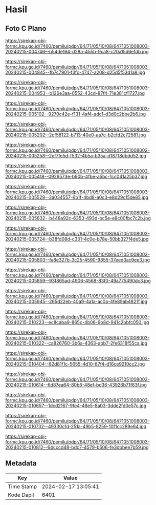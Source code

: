 # Hasil

## Foto C Plano

https://sirekap-obj-formc.kpu.go.id/7460/pemilu/pdpr/64/71/05/10/08/6471051008003-20240215-004746--b54de164-d28a-455b-9ca8-c20a15d6efdb.jpg

https://sirekap-obj-formc.kpu.go.id/7460/pemilu/pdpr/64/71/05/10/08/6471051008003-20240215-004845--fb7c7901-f3fc-4747-a208-d25d5f53d1a8.jpg

https://sirekap-obj-formc.kpu.go.id/7460/pemilu/pdpr/64/71/05/10/08/6471051008003-20240215-004953--b126e3aa-0552-43cd-87f4-71e381cf1727.jpg

https://sirekap-obj-formc.kpu.go.id/7460/pemilu/pdpr/64/71/05/10/08/6471051008003-20240215-005102--9270c42e-f131-4af4-adc1-d3d0c2bbe2b6.jpg

https://sirekap-obj-formc.kpu.go.id/7460/pemilu/pdpr/64/71/05/10/08/6471051008003-20240215-005202--2cf58122-b713-40e0-aa7c-b2cfd2c72581.jpg

https://sirekap-obj-formc.kpu.go.id/7460/pemilu/pdpr/64/71/05/10/08/6471051008003-20240215-005258--2ef7fe5d-f532-4b5a-b35a-d18718dbdd52.jpg

https://sirekap-obj-formc.kpu.go.id/7460/pemilu/pdpr/64/71/05/10/08/6471051008003-20240215-005418--0929573e-b90b-4fbe-a5bc-1cc041a25b37.jpg

https://sirekap-obj-formc.kpu.go.id/7460/pemilu/pdpr/64/71/05/10/08/6471051008003-20240215-005529--2a034557-6b1f-4bd8-a0c3-e8d29c15de85.jpg

https://sirekap-obj-formc.kpu.go.id/7460/pemilu/pdpr/64/71/05/10/08/6471051008003-20240215-005632--b448a92c-6353-493d-bc5e-e8c00fbc7c2b.jpg

https://sirekap-obj-formc.kpu.go.id/7460/pemilu/pdpr/64/71/05/10/08/6471051008003-20240215-005724--b38fd08d-c331-4c0e-b78e-50bb327f4de5.jpg

https://sirekap-obj-formc.kpu.go.id/7460/pemilu/pdpr/64/71/05/10/08/6471051008003-20240215-005803--fa8e327b-3c25-4590-9855-37eed3ac9ee3.jpg

https://sirekap-obj-formc.kpu.go.id/7460/pemilu/pdpr/64/71/05/10/08/6471051008003-20240215-005859--93f865ad-4906-4568-83f0-49a775490dc3.jpg

https://sirekap-obj-formc.kpu.go.id/7460/pemilu/pdpr/64/71/05/10/08/6471051008003-20240215-005945--265d22eb-40a9-4a1a-ac0a-4fe89ab4821f.jpg

https://sirekap-obj-formc.kpu.go.id/7460/pemilu/pdpr/64/71/05/10/08/6471051008003-20240215-010223--ec8caba9-865c-4b06-9b8d-941c2bbfc050.jpg

https://sirekap-obj-formc.kpu.go.id/7460/pemilu/pdpr/64/71/05/10/08/6471051008003-20240215-010322--ca826760-3b6a-4363-abb7-2fe6318f55ca.jpg

https://sirekap-obj-formc.kpu.go.id/7460/pemilu/pdpr/64/71/05/10/08/6471051008003-20240215-010404--82d81f1c-5655-4d10-87f4-d16ce9210cc2.jpg

https://sirekap-obj-formc.kpu.go.id/7460/pemilu/pdpr/64/71/05/10/08/6471051008003-20240215-010614--6d87ea64-80b6-48ef-bd36-43926b71f83f.jpg

https://sirekap-obj-formc.kpu.go.id/7460/pemilu/pdpr/64/71/05/10/08/6471051008003-20240215-010657--1dcd2167-9fe4-48e5-8a03-3dde2fd0e57c.jpg

https://sirekap-obj-formc.kpu.go.id/7460/pemilu/pdpr/64/71/05/10/08/6471051008003-20240215-010732--49330c1d-251a-49b5-8259-10f1cc289e64.jpg

https://sirekap-obj-formc.kpu.go.id/7460/pemilu/pdpr/64/71/05/10/08/6471051008003-20240215-010812--64cccd48-bdc7-4579-b506-fe3dbbee7b59.jpg


## Metadata

| Key        | Value               |
| ---------- | ------------------- |
| Time Stamp | 2024-02-17 13:05:41 |
| Kode Dapil | 6401                |



